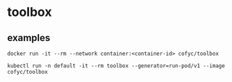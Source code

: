 # toolbox

## examples

```
docker run -it --rm --network container:<container-id> cofyc/toolbox
```

```
kubectl run -n default -it --rm toolbox --generator=run-pod/v1 --image cofyc/toolbox
```
